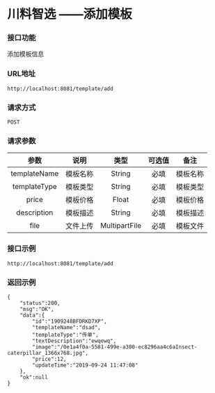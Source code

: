 # 川料智选 ——添加模板



### 接口功能

添加模板信息

### URL地址

```
http://localhost:8081/template/add
```

### 请求方式

`POST`

### 请求参数

|     参数     |   说明   |     类型      | 可选值 |   备注   |
| :----------: | :------: | :-----------: | :----: | :------: |
| templateName | 模板名称 |    String     |  必填  | 模板名称 |
| templateType | 模板类型 |    String     |  必填  | 模板类型 |
|    price     | 模板价格 |     Float     |  必填  | 模板价格 |
| description  | 模板描述 |    String     |  必填  | 模板描述 |
|     file     | 文件上传 | MultipartFile |  必填  | 模板文件 |

### 接口示例

```
http://localhost:8081/template/add
```



### 返回示例

```
{
    "status":200,
    "msg":"OK",
    "data":{
        "id":"1909248BFDRKD7XP",
        "templateName":"dsad",
        "templateType":"传单",
        "textDescription":"ewqewq",
        "image":"/0e1a4f0a-5581-499e-a300-ec8296aa4c6aInsect-caterpillar_1366x768.jpg",
        "price":12,
        "updateTime":"2019-09-24 11:47:08"
    },
    "ok":null
}
```

